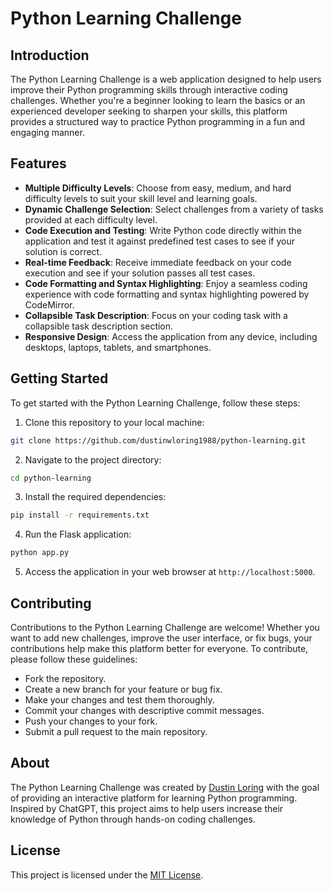 # Python Learning Challenge

## Introduction
The Python Learning Challenge is a web application designed to help users improve their Python programming skills through interactive coding challenges. Whether you're a beginner looking to learn the basics or an experienced developer seeking to sharpen your skills, this platform provides a structured way to practice Python programming in a fun and engaging manner.

## Features
- **Multiple Difficulty Levels**: Choose from easy, medium, and hard difficulty levels to suit your skill level and learning goals.
- **Dynamic Challenge Selection**: Select challenges from a variety of tasks provided at each difficulty level.
- **Code Execution and Testing**: Write Python code directly within the application and test it against predefined test cases to see if your solution is correct.
- **Real-time Feedback**: Receive immediate feedback on your code execution and see if your solution passes all test cases.
- **Code Formatting and Syntax Highlighting**: Enjoy a seamless coding experience with code formatting and syntax highlighting powered by CodeMirror.
- **Collapsible Task Description**: Focus on your coding task with a collapsible task description section.
- **Responsive Design**: Access the application from any device, including desktops, laptops, tablets, and smartphones.

## Getting Started
To get started with the Python Learning Challenge, follow these steps:

1. Clone this repository to your local machine:

```bash
git clone https://github.com/dustinwloring1988/python-learning.git
```

2. Navigate to the project directory:

```bash
cd python-learning
```

3. Install the required dependencies:

```bash
pip install -r requirements.txt
```

4. Run the Flask application:

```bash
python app.py
```

5. Access the application in your web browser at `http://localhost:5000`.

## Contributing
Contributions to the Python Learning Challenge are welcome! Whether you want to add new challenges, improve the user interface, or fix bugs, your contributions help make this platform better for everyone. To contribute, please follow these guidelines:
- Fork the repository.
- Create a new branch for your feature or bug fix.
- Make your changes and test them thoroughly.
- Commit your changes with descriptive commit messages.
- Push your changes to your fork.
- Submit a pull request to the main repository.

## About
The Python Learning Challenge was created by [Dustin Loring](https://github.com/dustinwloring1988) with the goal of providing an interactive platform for learning Python programming. Inspired by ChatGPT, this project aims to help users increase their knowledge of Python through hands-on coding challenges.

## License
This project is licensed under the [MIT License](LICENSE).
